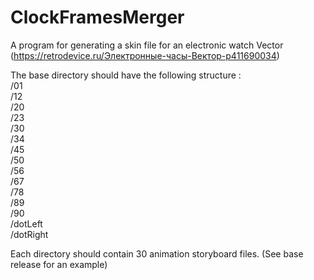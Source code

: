 # ClockFramesMerger
A program for generating a skin file for an electronic watch Vector (https://retrodevice.ru/Электронные-часы-Вектор-p411690034)

The base directory should have the following structure :\
/01\
/12\
/20\
/23\
/30\
/34\
/45\
/50\
/56\
/67\
/78\
/89\
/90\
/dotLeft\
/dotRight

Each directory should contain 30 animation storyboard files.
(See base release for an example)
